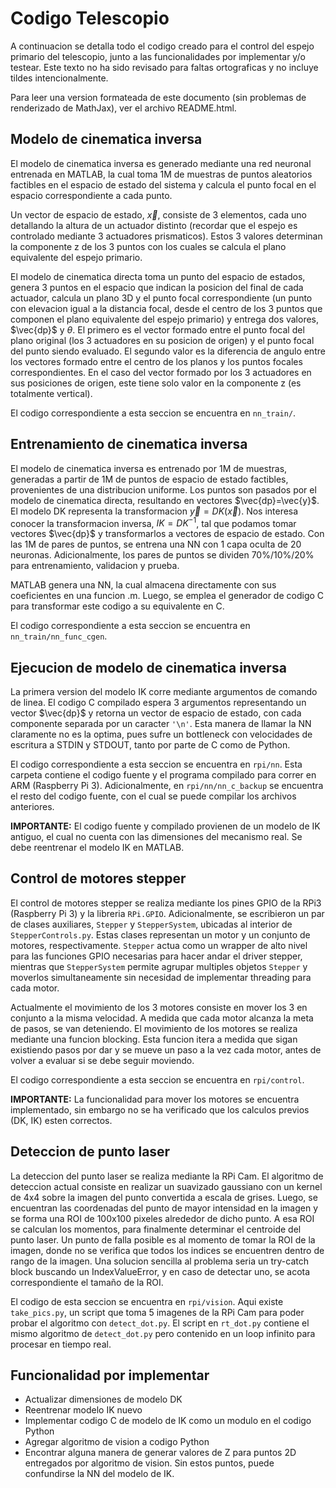 # Codigo Telescopio

A continuacion se detalla todo el codigo creado para el control del espejo primario del telescopio, junto a las funcionalidades por implementar y/o testear. Este texto no ha sido revisado para faltas ortograficas y no incluye tildes intencionalmente.

Para leer una version formateada de este documento (sin problemas de renderizado de MathJax), ver el archivo README.html.

## Modelo de cinematica inversa

El modelo de cinematica inversa es generado mediante una red neuronal entrenada en MATLAB, la cual toma 1M de muestras de puntos aleatorios factibles en el espacio de estado del sistema y calcula el punto focal en el espacio correspondiente a cada punto.

Un vector de espacio de estado, $\vec{x}$, consiste de 3 elementos, cada uno detallando la altura de un actuador distinto (recordar que el espejo es controlado mediante 3 actuadores prismaticos). Estos 3 valores determinan la componente z de los 3 puntos con los cuales se calcula el plano equivalente del espejo primario.

El modelo de cinematica directa toma un punto del espacio de estados, genera 3 puntos en el espacio que indican la posicion del final de cada actuador, calcula un plano 3D y el punto focal correspondiente (un punto con elevacion igual a la distancia focal, desde el centro de los 3 puntos que componen el plano equivalente del espejo primario) y entrega dos valores, $\vec{dp}$ y $\theta$. El primero es el vector formado entre el punto focal del plano original (los 3 actuadores en su posicion de origen) y el punto focal del punto siendo evaluado. El segundo valor es la diferencia de angulo entre los vectores formado entre el centro de los planos y los puntos focales correspondientes. En el caso del vector formado por los 3 actuadores en sus posiciones de origen, este tiene solo valor en la componente z (es totalmente vertical).

El codigo correspondiente a esta seccion se encuentra en `nn_train/`.

## Entrenamiento de cinematica inversa

El modelo de cinematica inversa es entrenado por 1M de muestras, generadas a partir de 1M de puntos de espacio de estado factibles, provenientes de una distribucion uniforme. Los puntos son pasados por el modelo de cinematica directa, resultando en vectores $\vec{dp}=\vec{y}$. El modelo DK representa la transformacion $\vec{y} = DK(\vec{x})$. Nos interesa conocer la transformacion inversa, $IK = DK^{-1}$, tal que podamos tomar vectores $\vec{dp}$ y transformarlos a vectores de espacio de estado. Con las 1M de pares de puntos, se entrena una NN con 1 capa oculta de 20 neuronas. Adicionalmente, los pares de puntos se dividen 70%/10%/20% para entrenamiento, validacion y prueba.

MATLAB genera una NN, la cual almacena directamente con sus coeficientes en una funcion .m. Luego, se emplea el generador de codigo C para transformar este codigo a su equivalente en C.

El codigo correspondiente a esta seccion se encuentra en `nn_train/nn_func_cgen`.

## Ejecucion de modelo de cinematica inversa

La primera version del modelo IK corre mediante argumentos de comando de linea. El codigo C compilado espera 3 argumentos representando un vector $\vec{dp}$ y retorna un vector de espacio de estado, con cada componente separada por un caracter `'\n'`. Esta manera de llamar la NN claramente no es la optima, pues sufre un bottleneck con velocidades de escritura a STDIN y STDOUT, tanto por parte de C como de Python.

El codigo correspondiente a esta seccion se encuentra en `rpi/nn`. Esta carpeta contiene el codigo fuente y el programa compilado para correr en ARM (Raspberry Pi 3). Adicionalmente, en `rpi/nn/nn_c_backup` se encuentra el resto del codigo fuente, con el cual se puede compilar los archivos anteriores.

**IMPORTANTE:** El codigo fuente y compilado provienen de un modelo de IK antiguo, el cual no cuenta con las dimensiones del mecanismo real. Se debe reentrenar el modelo IK en MATLAB.

## Control de motores stepper

El control de motores stepper se realiza mediante los pines GPIO de la RPi3 (Raspberry Pi 3) y la libreria `RPi.GPIO`. Adicionalmente, se escribieron un par de clases auxiliares, `Stepper` y `StepperSystem`, ubicadas al interior de `StepperControls.py`. Estas clases representan un motor y un conjunto de motores, respectivamente. `Stepper` actua como un wrapper de alto nivel para las funciones GPIO necesarias para hacer andar el driver stepper, mientras que `StepperSystem` permite agrupar multiples objetos `Stepper` y moverlos simultaneamente sin necesidad de implementar threading para cada motor.

Actualmente el movimiento de los 3 motores consiste en mover los 3 en conjunto a la misma velocidad. A medida que cada motor alcanza la meta de pasos, se van deteniendo. El movimiento de los motores se realiza mediante una funcion blocking. Esta funcion itera a medida que sigan existiendo pasos por dar y se mueve un paso a la vez cada motor, antes de volver a evaluar si se debe seguir moviendo.

El codigo correspondiente a esta seccion se encuentra en `rpi/control`.

**IMPORTANTE:** La funcionalidad para mover los motores se encuentra implementado, sin embargo no se ha verificado que los calculos previos (DK, IK) esten correctos.

## Deteccion de punto laser

La deteccion del punto laser se realiza mediante la RPi Cam. El algoritmo de deteccion actual consiste en realizar un suavizado gaussiano con un kernel de 4x4 sobre la imagen del punto convertida a escala de grises. Luego, se encuentran las coordenadas del punto de mayor intensidad en la imagen y se forma una ROI de 100x100 pixeles alrededor de dicho punto. A esa ROI se calculan los momentos, para finalmente determinar el centroide del punto laser. Un punto de falla posible es al momento de tomar la ROI de la imagen, donde no se verifica que todos los indices se encuentren dentro de rango de la imagen. Una solucion sencilla al problema seria un try-catch block buscando un IndexValueError, y en caso de detectar uno, se acota correspondiente el tamaño de la ROI.

El codigo de esta seccion se encuentra en `rpi/vision`. Aqui existe `take_pics.py`, un script que toma 5 imagenes de la RPi Cam para poder probar el algoritmo con `detect_dot.py`. El script en `rt_dot.py` contiene el mismo algoritmo de `detect_dot.py` pero contenido en un loop infinito para procesar en tiempo real.

## Funcionalidad por implementar
- Actualizar dimensiones de modelo DK
- Reentrenar modelo IK nuevo
- Implementar codigo C de modelo de IK como un modulo en el codigo Python
- Agregar algoritmo de vision a codigo Python
- Encontrar alguna manera de generar valores de Z para puntos 2D entregados por algoritmo de vision. Sin estos puntos, puede confundirse la NN del modelo de IK.